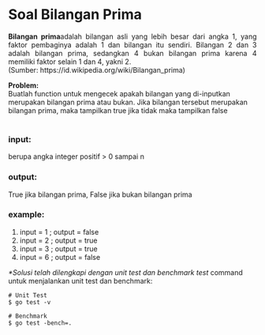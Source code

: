 # Soal Bilangan Prima

<p align=justify><b>Bilangan prima</b>adalah bilangan asli yang lebih besar dari angka 1, yang faktor pembaginya adalah 1 dan bilangan itu sendiri. Bilangan 2 dan 3 adalah bilangan prima, sedangkan 4 bukan bilangan prima karena 4 memiliki faktor selain 1 dan 4, yakni 2. <br>
(Sumber: https://id.wikipedia.org/wiki/Bilangan_prima)
</p>

<b>Problem:</b><br>
Buatlah function untuk mengecek apakah bilangan yang di-inputkan merupakan bilangan prima atau bukan. Jika bilangan tersebut merupakan bilangan prima, maka tampilkan true jika tidak maka tampilkan false <br>
<br>

### input:

berupa angka integer positif > 0 sampai n
<br>

### output:

True jika bilangan prima, False jika bukan bilangan prima
<br>

### example:

1. input = 1 ;  output = false
2. input = 2 ;  output = true
3. input = 3 ;  output = true
4. input = 6 ;  output = false

<i>*Solusi telah dilengkapi dengan unit test dan benchmark test</i>
command untuk menjalankan unit test dan benchmark:

```
# Unit Test
$ go test -v

# Benchmark
$ go test -bench=.
```